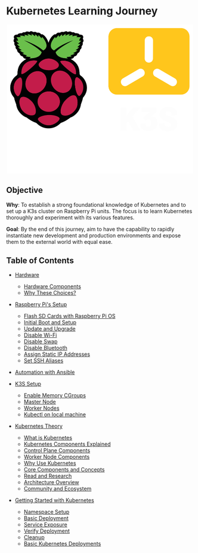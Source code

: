 # Kubernetes Learning Journey

<p align="center">
  <img src="./assets/images/kubernetes.png" style="width: 500px;">
</p>

## Objective

**Why**: To establish a strong foundational knowledge of Kubernetes and to set up a K3s cluster on Raspberry Pi units. The focus is to learn Kubernetes thoroughly and experiment with its various features.

**Goal**: By the end of this journey, aim to have the capability to rapidly instantiate new development and production environments and expose them to the external world with equal ease.

## Table of Contents
- [Hardware](#hardware)
  - [Hardware Components](./docs/hardware-components.md#hardware)
  - [Why These Choices?](./docs/hardware-components.md#why-these-choices)
- [Raspberry Pi's Setup](./docs/raspberry-pi-setup.md#raspberry-pis-setup)
  - [Flash SD Cards with Raspberry Pi OS](./docs/raspberry-pi-setup.md#flash-sd-cards-with-raspberry-pi-os-using-pi-imager)
  - [Initial Boot and Setup](./docs/raspberry-pi-setup.md#initial-boot-and-setup)
  - [Update and Upgrade](./docs/raspberry-pi-setup.md#update-and-upgrade---ansible-playbook)
  - [Disable Wi-Fi](./docs/raspberry-pi-setup.md#disable-wi-fi-ansible-playbook)
  - [Disable Swap](./docs/raspberry-pi-setup.md#disable-swap-ansible-playbook)
  - [Disable Bluetooth](./docs/raspberry-pi-setup.md#disable-bluetooth)
  - [Assign Static IP Addresses](./docs/raspberry-pi-setup.md#assign-static-ip-addresses)
  - [Set SSH Aliases](./docs/raspberry-pi-setup.md#set-ssh-aliases)

- [Automation with Ansible](./SETTING_UP_ANSIBLE.md)

- [K3S Setup](./docs/k3s-setup.md#k3s-setup)
  - [Enable Memory CGroups](./docs/k3s-setup.md#enable-memory-cgroups-ansible-playbook)
  - [Master Node](./docs/k3s-setup.md#setup-the-master-node)
  - [Worker Nodes](./docs/k3s-setup.md#setup-worker-nodes)
  - [Kubectl on local machine](./docs/k3s-setup.md#setup-kubectl-on-your-local-machine)

- [Kubernetes Theory](./docs/kubernetes-theory.md#kubernetes)
  - [What is Kubernetes](./docs/kubernetes-theory.md#1-what-is-kubernetes-)
  - [Kubernetes Components Explained](./docs/kubernetes-theory.md#kubernetes-components-explained)
  - [Control Plane Components](./docs/kubernetes-theory.md#control-plane-components)
  - [Worker Node Components](./docs/kubernetes-theory.md#worker-node-components)
  - [Why Use Kubernetes](./docs/kubernetes-theory.md#2-why-use-kubernetes)
  - [Core Components and Concepts](./docs/kubernetes-theory.md#3-core-components-and-concepts)
  - [Read and Research](./docs/kubernetes-theory.md#5-read-and-research)
  - [Architecture Overview](./docs/kubernetes-theory.md#4-architecture-overview)
  - [Community and Ecosystem](./docs/kubernetes-theory.md#6-community-and-ecosystem)

- [Getting Started with Kubernetes](./docs/getting-started-with-kubernetes.md#gettting-started-with-kubernetes)
  - [Namespace Setup](./docs/getting-started-with-kubernetes.md#namespace-setup)
  - [Basic Deployment](./docs/getting-started-with-kubernetes.md#basic-deployment)
  - [Service Exposure](./docs/getting-started-with-kubernetes.md#service-exposure)
  - [Verify Deployment](./docs/getting-started-with-kubernetes.md#verify-deployment)
  - [Cleanup](./docs/getting-started-with-kubernetes.md#cleanup-wiping-everything-and-starting-over)
  - [Basic Kubernetes Deployments](./docs/getting-started-with-kubernetes.md#basic-kubernetes-deployments)